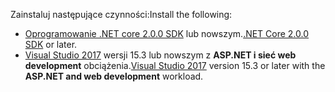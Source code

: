 <span data-ttu-id="09d9d-101">Zainstaluj następujące czynności:</span><span class="sxs-lookup"><span data-stu-id="09d9d-101">Install the following:</span></span>

* <span data-ttu-id="09d9d-102">[Oprogramowanie .NET core 2.0.0 SDK](https://www.microsoft.com/net/core) lub nowszym.</span><span class="sxs-lookup"><span data-stu-id="09d9d-102">[.NET Core 2.0.0 SDK](https://www.microsoft.com/net/core) or later.</span></span>
* <span data-ttu-id="09d9d-103">[Visual Studio 2017](https://www.visualstudio.com/downloads/) wersji 15.3 lub nowszym z **ASP.NET i sieć web development** obciążenia.</span><span class="sxs-lookup"><span data-stu-id="09d9d-103">[Visual Studio 2017](https://www.visualstudio.com/downloads/) version 15.3 or later with the **ASP.NET and web development** workload.</span></span>
